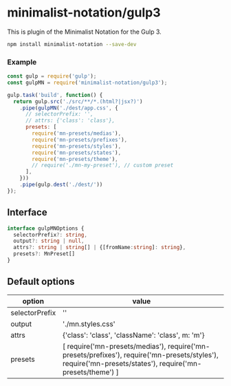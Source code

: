 # minimalist-notation/gulp3

This is plugin of the Minimalist Notation for the Gulp 3.


```sh
npm install minimalist-notation --save-dev
```


### Example

```js
const gulp = require('gulp');
const gulpMN = require('minimalist-notation/gulp3');

gulp.task('build', function() {
  return gulp.src('./src/**/*.(html?|jsx?)')
    .pipe(gulpMN('./dest/app.css', {
      // selectorPrefix: '',
      // attrs: {'class': 'class'},
      presets: [
        require('mn-presets/medias'),
        require('mn-presets/prefixes'),
        require('mn-presets/styles'),
        require('mn-presets/states'),
        require('mn-presets/theme'),
        // require('./mn-my-preset'), // custom preset
      ],
    }))
    .pipe(gulp.dest('./dest/'))
});
```


## Interface
```ts
interface gulpMNOptions {
  selectorPrefix?: string,
  output?: string | null,
  attrs?: string | string[] | {[fromName:string]: string},
  presets?: MnPreset[]
}
```


## Default options

| option          | value                                            |
| --------------- | ------------------------------------------------ |
| selectorPrefix  | ''                                               |
| output          | './mn.styles.css'                                |
| attrs           | {'class': 'class', 'className': 'class', m: 'm'} |
| presets         | [  require('mn-presets/medias'), require('mn-presets/prefixes'), require('mn-presets/styles'), require('mn-presets/states'), require('mn-presets/theme') ] |
